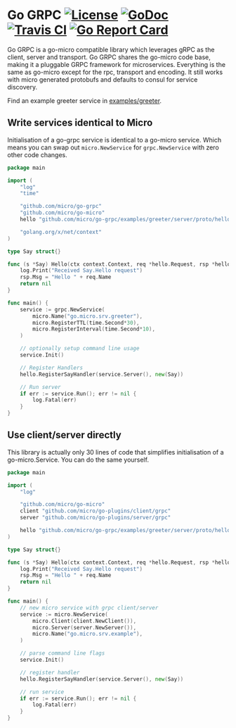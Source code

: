 # Go GRPC [![License](https://img.shields.io/:license-apache-blue.svg)](https://opensource.org/licenses/Apache-2.0) [![GoDoc](https://godoc.org/github.com/micro/go-grpc?status.svg)](https://godoc.org/github.com/micro/go-grpc) [![Travis CI](https://api.travis-ci.org/micro/go-grpc.svg?branch=master)](https://travis-ci.org/micro/go-grpc) [![Go Report Card](https://goreportcard.com/badge/micro/go-grpc)](https://goreportcard.com/report/github.com/micro/go-grpc)

Go GRPC is a go-micro compatible library which leverages gRPC as the client, server and transport. Go GRPC shares the go-micro code base, making it 
a pluggable GRPC framework for microservices. Everything is the same as go-micro except for the rpc, transport and encoding. It still works with 
micro generated protobufs and defaults to consul for service discovery.

Find an example greeter service in [examples/greeter](https://github.com/micro/go-grpc/tree/master/examples/greeter).

## Write services identical to Micro

Initialisation of a go-grpc service is identical to a go-micro service. Which means you can swap out `micro.NewService` for `grpc.NewService` 
with zero other code changes. 

```go
package main

import (
	"log"
	"time"

	"github.com/micro/go-grpc"
	"github.com/micro/go-micro"
	hello "github.com/micro/go-grpc/examples/greeter/server/proto/hello"

	"golang.org/x/net/context"
)

type Say struct{}

func (s *Say) Hello(ctx context.Context, req *hello.Request, rsp *hello.Response) error {
	log.Print("Received Say.Hello request")
	rsp.Msg = "Hello " + req.Name
	return nil
}

func main() {
	service := grpc.NewService(
		micro.Name("go.micro.srv.greeter"),
		micro.RegisterTTL(time.Second*30),
		micro.RegisterInterval(time.Second*10),
	)

	// optionally setup command line usage
	service.Init()

	// Register Handlers
	hello.RegisterSayHandler(service.Server(), new(Say))

	// Run server
	if err := service.Run(); err != nil {
		log.Fatal(err)
	}
}
```

## Use client/server directly

This library is actually only 30 lines of code that simplifies initialisation of a go-micro.Service. You can do the same yourself.

```go
package main

import (
	"log"

	"github.com/micro/go-micro"
	client "github.com/micro/go-plugins/client/grpc"
	server "github.com/micro/go-plugins/server/grpc"

	hello "github.com/micro/go-grpc/examples/greeter/server/proto/hello"
)

type Say struct{}

func (s *Say) Hello(ctx context.Context, req *hello.Request, rsp *hello.Response) error {
	log.Print("Received Say.Hello request")
	rsp.Msg = "Hello " + req.Name
	return nil
}

func main() {
	// new micro service with grpc client/server
	service := micro.NewService(
		micro.Client(client.NewClient()),
		micro.Server(server.NewServer()),
		micro.Name("go.micro.srv.example"),
	)

	// parse command line flags
	service.Init()

	// register handler
	hello.RegisterSayHandler(service.Server(), new(Say))

	// run service
	if err := service.Run(); err != nil {
		log.Fatal(err)
	}
}
```
